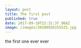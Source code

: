 ```yaml
---
layout: post
title: The first post
published: true
date: 2017-09-10T22:31:37.966Z
image: /images/20100926155525.jpg
---
```

the first one ever ever
